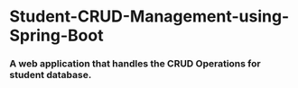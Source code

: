 # Student-CRUD-Management-using-Spring-Boot

### A web application that handles the CRUD Operations for student database.
